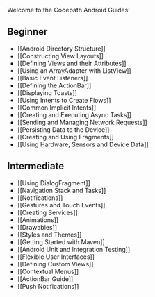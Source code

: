 Welcome to the Codepath Android Guides!

## Beginner

* [[Android Directory Structure]]
* [[Constructing View Layouts]]
* [[Defining Views and their Attributes]] 
* [[Using an ArrayAdapter with ListView]]
* [[Basic Event Listeners]]
* [[Defining the ActionBar]]
* [[Displaying Toasts]]
* [[Using Intents to Create Flows]]
* [[Common Implicit Intents]]
* [[Creating and Executing Async Tasks]]
* [[Sending and Managing Network Requests]]
* [[Persisting Data to the Device]]
* [[Creating and Using Fragments]]
* [[Using Hardware, Sensors and Device Data]]

## Intermediate

* [[Using DialogFragment]]
* [[Navigation Stack and Tasks]]
* [[Notifications]]
* [[Gestures and Touch Events]]
* [[Creating Services]]
* [[Animations]]
* [[Drawables]]
* [[Styles and Themes]]
* [[Getting Started with Maven]]
* [[Android Unit and Integration Testing]]
* [[Flexible User Interfaces]]
* [[Defining Custom Views]]
* [[Contextual Menus]]
* [[ActionBar Guide]]
* [[Push Notifications]]

